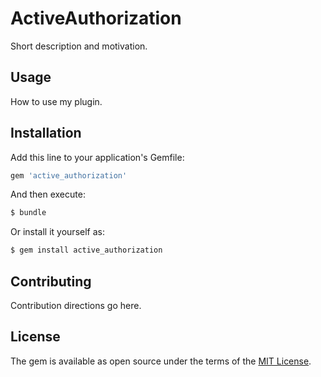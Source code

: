# ActiveAuthorization
Short description and motivation.

## Usage
How to use my plugin.

## Installation
Add this line to your application's Gemfile:

```ruby
gem 'active_authorization'
```

And then execute:
```bash
$ bundle
```

Or install it yourself as:
```bash
$ gem install active_authorization
```

## Contributing
Contribution directions go here.

## License
The gem is available as open source under the terms of the [MIT License](http://opensource.org/licenses/MIT).
